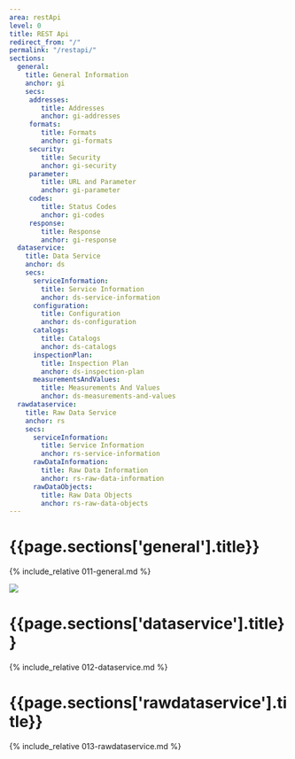 ```yaml
---
area: restApi
level: 0
title: REST Api
redirect_from: "/"
permalink: "/restapi/"
sections:
  general:
    title: General Information
    anchor: gi
    secs:
     addresses:
        title: Addresses
        anchor: gi-addresses
     formats:
        title: Formats
        anchor: gi-formats
     security:
        title: Security
        anchor: gi-security
     parameter:
        title: URL and Parameter
        anchor: gi-parameter
     codes:
        title: Status Codes
        anchor: gi-codes
     response:
        title: Response
        anchor: gi-response
  dataservice:
    title: Data Service
    anchor: ds
    secs:
      serviceInformation:
        title: Service Information
        anchor: ds-service-information
      configuration:
        title: Configuration
        anchor: ds-configuration
      catalogs:
        title: Catalogs
        anchor: ds-catalogs
      inspectionPlan:
        title: Inspection Plan
        anchor: ds-inspection-plan
      measurementsAndValues:
        title: Measurements And Values
        anchor: ds-measurements-and-values
  rawdataservice:
    title: Raw Data Service
    anchor: rs
    secs:
      serviceInformation:
        title: Service Information
        anchor: rs-service-information
      rawDataInformation:
        title: Raw Data Information
        anchor: rs-raw-data-information
      rawDataObjects:
        title: Raw Data Objects
        anchor: rs-raw-data-objects
---
```


<h1 id="{{page.sections['general'].anchor}}">{{page.sections['general'].title}}</h1>

{% include_relative 011-general.md %}

<p class="dottedline" />

<img src="/PiWeb-Api/images/database-table.png">
<h1 id="{{page.sections['dataservice'].anchor}}">{{page.sections['dataservice'].title}}</h1>

{% include_relative 012-dataservice.md %}

<p class="dottedline" />

<h1 id="{{page.sections['rawdataservice'].anchor}}">{{page.sections['rawdataservice'].title}}</h1>

{% include_relative 013-rawdataservice.md %}

